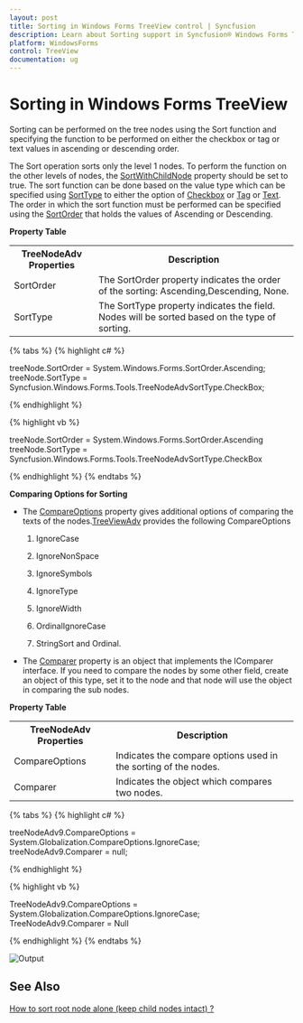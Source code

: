 ```yaml
---
layout: post
title: Sorting in Windows Forms TreeView control | Syncfusion
description: Learn about Sorting support in Syncfusion® Windows Forms TreeView control, its elements and more details.
platform: WindowsForms
control: TreeView 
documentation: ug
---
```


# Sorting in Windows Forms TreeView

Sorting can be performed on the tree nodes using the Sort function and specifying the function to be performed on either the checkbox or tag or text values in ascending or descending order.

The Sort operation sorts only the level 1 nodes. To perform the function on the other levels of nodes, the [SortWithChildNode](https://help.syncfusion.com/cr/windowsforms/Syncfusion.Windows.Forms.Tools.TreeViewAdv.html#Syncfusion_Windows_Forms_Tools_TreeViewAdv_SortWithChildNodes) property should be set to true. The sort function can be done based on the value type which can be specified using [SortType](https://help.syncfusion.com/cr/windowsforms/Syncfusion.Windows.Forms.Tools.TreeNodeAdv.html#Syncfusion_Windows_Forms_Tools_TreeNodeAdv_SortType) to either the option of [Checkbox](https://help.syncfusion.com/cr/windowsforms/Syncfusion.Windows.Forms.Tools.TreeNodeAdv.html#Syncfusion_Windows_Forms_Tools_TreeNodeAdv_CheckBox) or [Tag](https://help.syncfusion.com/cr/windowsforms/Syncfusion.Windows.Forms.Tools.TreeNodeAdv.html#Syncfusion_Windows_Forms_Tools_TreeNodeAdv_Tag) or [Text](https://help.syncfusion.com/cr/windowsforms/Syncfusion.Windows.Forms.Tools.TreeNodeAdv.html#Syncfusion_Windows_Forms_Tools_TreeNodeAdv_Text). The order in which the sort function must be performed can be specified using the [SortOrder](https://help.syncfusion.com/cr/windowsforms/Syncfusion.Windows.Forms.Tools.TreeNodeAdv.html#Syncfusion_Windows_Forms_Tools_TreeNodeAdv_SortOrder) that holds the values of Ascending or Descending.

<b>Property Table</b>

<table>
<tr>
<th>
TreeNodeAdv Properties</th><th>
Description</th></tr>
<tr>
<td>
SortOrder</td><td>
The SortOrder property indicates the order of the sorting: Ascending,Descending, None.</td></tr>
<tr>
<td>
SortType</td><td>
The SortType property indicates the field. Nodes will be sorted based on the type of sorting.</td></tr>
</table>

{% tabs %}
{% highlight c# %}

treeNode.SortOrder = System.Windows.Forms.SortOrder.Ascending;
treeNode.SortType = Syncfusion.Windows.Forms.Tools.TreeNodeAdvSortType.CheckBox;

{% endhighlight %}

{% highlight vb %}

treeNode.SortOrder = System.Windows.Forms.SortOrder.Ascending
treeNode.SortType = Syncfusion.Windows.Forms.Tools.TreeNodeAdvSortType.CheckBox


{% endhighlight %}
{% endtabs %}

<b>Comparing Options for Sorting</b>

* The [CompareOptions](https://help.syncfusion.com/cr/windowsforms/Syncfusion.Windows.Forms.Tools.TreeNodeAdv.html#Syncfusion_Windows_Forms_Tools_TreeNodeAdv_CompareOptions) property gives additional options of comparing the texts of the nodes.[TreeViewAdv](https://help.syncfusion.com/cr/windowsforms/Syncfusion.Windows.Forms.Tools.TreeViewAdv.html) provides the following CompareOptions

    1. IgnoreCase

    2. IgnoreNonSpace

    3. IgnoreSymbols

    4. IgnoreType

    5. IgnoreWidth

    6. OrdinalIgnoreCase

    7. StringSort and Ordinal.

* The [Comparer](https://help.syncfusion.com/cr/windowsforms/Syncfusion.Windows.Forms.Tools.TreeNodeAdv.html#Syncfusion_Windows_Forms_Tools_TreeNodeAdv_Comparer) property is an object that implements the IComparer interface. If you need to compare the nodes by some other field, create an object of this type, set it to the node and that node will use the object in comparing the sub nodes. 

<b>Property Table</b>

<table>
<tr>
<th>
TreeNodeAdv Properties</th><th>
Description</th></tr>
<tr>
<td>
CompareOptions</td><td>
Indicates the compare options used in the sorting of the nodes. 
</td></tr>
<tr>
<td>
Comparer</td><td>
Indicates the  object which compares two nodes.</td></tr>
</table>

{% tabs %}
{% highlight c# %}

treeNodeAdv9.CompareOptions = System.Globalization.CompareOptions.IgnoreCase;
treeNodeAdv9.Comparer = null;

{% endhighlight %}

{% highlight vb %}

TreeNodeAdv9.CompareOptions = System.Globalization.CompareOptions.IgnoreCase;
TreeNodeAdv9.Comparer = Null

{% endhighlight %}
{% endtabs %}

![Output](Sorting_Images/Sorting_Img1.jpg)

## See Also

[How to sort root node alone (keep child nodes intact) ?](https://www.syncfusion.com/forums/154542/solved-sort-parent-node-question)

